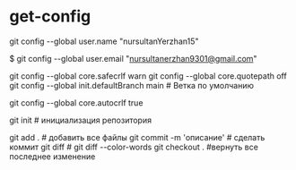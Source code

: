 # get-config

git config --global user.name "nursultanYerzhan15"

$ git config --global user.email "nursultanerzhan9301@gmail.com"

git config --global core.safecrlf warn
git config --global core.quotepath off
git config --global init.defaultBranch main # Ветка по умолчанию

git config --global core.autocrlf true

git init # инициализация репозитория

git add . # добавить все файлы
git commit -m 'описание' # сделать коммит
git diff # 
git diff --color-words
git checkout . #вернуть все последнее изменение
